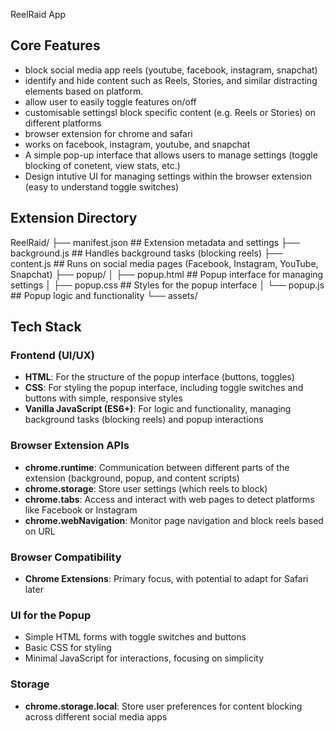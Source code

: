 ReelRaid App

## Core Features
- block social media app reels (youtube, facebook, instagram, snapchat)
- identify and hide content such as Reels, Stories, and similar distracting elements based on platform. 
- allow user to easily toggle features on/off
- customisable settingsl block specific content (e.g. Reels or Stories) on different platforms
- browser extension for chrome and safari
- works on facebook, instagram, youtube, and snapchat
- A simple pop-up interface that allows users to manage settings (toggle blocking of conetent, view stats, etc.)
- Design intutive UI for managing settings within the browser extension (easy to understand toggle switches)

## Extension Directory

ReelRaid/
├── manifest.json  ## Extension metadata and settings
├── background.js  ## Handles background tasks (blocking reels)
├── content.js     ## Runs on social media pages (Facebook, Instagram, YouTube, Snapchat)
├── popup/
│   ├── popup.html ## Popup interface for managing settings
│   ├── popup.css  ## Styles for the popup interface
│   └── popup.js   ## Popup logic and functionality
└── assets/

## Tech Stack

### Frontend (UI/UX)
- **HTML**: For the structure of the popup interface (buttons, toggles)
- **CSS**: For styling the popup interface, including toggle switches and buttons with simple, responsive styles
- **Vanilla JavaScript (ES6+)**: For logic and functionality, managing background tasks (blocking reels) and popup interactions

### Browser Extension APIs
- **chrome.runtime**: Communication between different parts of the extension (background, popup, and content scripts)
- **chrome.storage**: Store user settings (which reels to block)
- **chrome.tabs**: Access and interact with web pages to detect platforms like Facebook or Instagram
- **chrome.webNavigation**: Monitor page navigation and block reels based on URL

### Browser Compatibility
- **Chrome Extensions**: Primary focus, with potential to adapt for Safari later

### UI for the Popup
- Simple HTML forms with toggle switches and buttons
- Basic CSS for styling
- Minimal JavaScript for interactions, focusing on simplicity

### Storage
- **chrome.storage.local**: Store user preferences for content blocking across different social media apps
